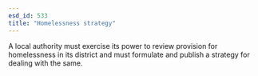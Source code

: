 ```yaml
---
esd_id: 533
title: "Homelessness strategy"
---
```


A local authority must exercise its power to review provision for homelessness in its district and must formulate and publish a strategy for dealing with the same.

